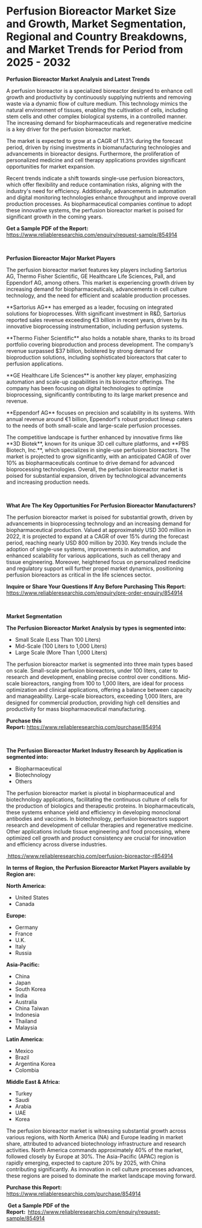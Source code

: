 <p><h1>Perfusion Bioreactor Market Size and Growth, Market Segmentation, Regional and Country Breakdowns, and Market Trends for Period from 2025 -  2032</h1></p><p><strong>Perfusion Bioreactor Market Analysis and Latest Trends</strong></p>
<p><p>A perfusion bioreactor is a specialized bioreactor designed to enhance cell growth and productivity by continuously supplying nutrients and removing waste via a dynamic flow of culture medium. This technology mimics the natural environment of tissues, enabling the cultivation of cells, including stem cells and other complex biological systems, in a controlled manner. The increasing demand for biopharmaceuticals and regenerative medicine is a key driver for the perfusion bioreactor market. </p><p>The market is expected to grow at a CAGR of 11.3% during the forecast period, driven by rising investments in biomanufacturing technologies and advancements in bioreactor designs. Furthermore, the proliferation of personalized medicine and cell therapy applications provides significant opportunities for market expansion. </p><p>Recent trends indicate a shift towards single-use perfusion bioreactors, which offer flexibility and reduce contamination risks, aligning with the industry's need for efficiency. Additionally, advancements in automation and digital monitoring technologies enhance throughput and improve overall production processes. As biopharmaceutical companies continue to adopt these innovative systems, the perfusion bioreactor market is poised for significant growth in the coming years.</p></p>
<p><strong>Get a Sample PDF of the Report:&nbsp;</strong> <a href="https://www.reliableresearchiq.com/enquiry/request-sample/854914?utm_campaign=2770&utm_medium=2&utm_source=Github&utm_content=ia&utm_term=16042025&utm_id=perfusion-bioreactor">https://www.reliableresearchiq.com/enquiry/request-sample/854914</a></p>
<p>&nbsp;</p>
<p><strong>Perfusion Bioreactor Major Market Players</strong></p>
<p><p>The perfusion bioreactor market features key players including Sartorius AG, Thermo Fisher Scientific, GE Healthcare Life Sciences, Pall, and Eppendorf AG, among others. This market is experiencing growth driven by increasing demand for biopharmaceuticals, advancements in cell culture technology, and the need for efficient and scalable production processes.</p><p>**Sartorius AG** has emerged as a leader, focusing on integrated solutions for bioprocesses. With significant investment in R&D, Sartorius reported sales revenue exceeding €3 billion in recent years, driven by its innovative bioprocessing instrumentation, including perfusion systems.</p><p>**Thermo Fisher Scientific** also holds a notable share, thanks to its broad portfolio covering bioproduction and process development. The company’s revenue surpassed $37 billion, bolstered by strong demand for bioproduction solutions, including sophisticated bioreactors that cater to perfusion applications.</p><p>**GE Healthcare Life Sciences** is another key player, emphasizing automation and scale-up capabilities in its bioreactor offerings. The company has been focusing on digital technologies to optimize bioprocessing, significantly contributing to its large market presence and revenue.</p><p>**Eppendorf AG** focuses on precision and scalability in its systems. With annual revenue around €1 billion, Eppendorf's robust product lineup caters to the needs of both small-scale and large-scale perfusion processes.</p><p>The competitive landscape is further enhanced by innovative firms like **3D Biotek**, known for its unique 3D cell culture platforms, and **PBS Biotech, Inc.**, which specializes in single-use perfusion bioreactors. The market is projected to grow significantly, with an anticipated CAGR of over 10% as biopharmaceuticals continue to drive demand for advanced bioprocessing technologies. Overall, the perfusion bioreactor market is poised for substantial expansion, driven by technological advancements and increasing production needs.</p></p>
<p>&nbsp;</p>
<p><strong>What Are The Key Opportunities For Perfusion Bioreactor Manufacturers?</strong></p>
<p><p>The perfusion bioreactor market is poised for substantial growth, driven by advancements in bioprocessing technology and an increasing demand for biopharmaceutical production. Valued at approximately USD 300 million in 2022, it is projected to expand at a CAGR of over 15% during the forecast period, reaching nearly USD 800 million by 2030. Key trends include the adoption of single-use systems, improvements in automation, and enhanced scalability for various applications, such as cell therapy and tissue engineering. Moreover, heightened focus on personalized medicine and regulatory support will further propel market dynamics, positioning perfusion bioreactors as critical in the life sciences sector.</p></p>
<p><strong>Inquire or Share Your Questions If Any Before Purchasing This Report:</strong> <a href="https://www.reliableresearchiq.com/enquiry/pre-order-enquiry/854914?utm_campaign=2770&utm_medium=2&utm_source=Github&utm_content=ia&utm_term=16042025&utm_id=perfusion-bioreactor">https://www.reliableresearchiq.com/enquiry/pre-order-enquiry/854914</a></p>
<p>&nbsp;</p>
<p><strong>Market Segmentation</strong></p>
<p><strong>The Perfusion Bioreactor Market Analysis by types is segmented into:</strong></p>
<p><ul><li>Small Scale (Less Than 100 Liters)</li><li>Mid-Scale (100 Liters to 1,000 Liters)</li><li>Large Scale (More Than 1,000 Liters)</li></ul></p>
<p><p>The perfusion bioreactor market is segmented into three main types based on scale. Small-scale perfusion bioreactors, under 100 liters, cater to research and development, enabling precise control over conditions. Mid-scale bioreactors, ranging from 100 to 1,000 liters, are ideal for process optimization and clinical applications, offering a balance between capacity and manageability. Large-scale bioreactors, exceeding 1,000 liters, are designed for commercial production, providing high cell densities and productivity for mass biopharmaceutical manufacturing.</p></p>
<p><strong>Purchase this Report:&nbsp;</strong><a href="https://www.reliableresearchiq.com/purchase/854914?utm_campaign=2770&utm_medium=2&utm_source=Github&utm_content=ia&utm_term=16042025&utm_id=perfusion-bioreactor">https://www.reliableresearchiq.com/purchase/854914</a></p>
<p>&nbsp;</p>
<p><strong>The Perfusion Bioreactor Market Industry Research by Application is segmented into:</strong></p>
<p><ul><li>Biopharmaceutical</li><li>Biotechnology</li><li>Others</li></ul></p>
<p><p>The perfusion bioreactor market is pivotal in biopharmaceutical and biotechnology applications, facilitating the continuous culture of cells for the production of biologics and therapeutic proteins. In biopharmaceuticals, these systems enhance yield and efficiency in developing monoclonal antibodies and vaccines. In biotechnology, perfusion bioreactors support research and development of cellular therapies and regenerative medicine. Other applications include tissue engineering and food processing, where optimized cell growth and product consistency are crucial for innovation and efficiency across diverse industries.</p></p>
<p><a href="https://www.reliableresearchiq.com/perfusion-bioreactor-r854914?utm_campaign=2770&utm_medium=2&utm_source=Github&utm_content=ia&utm_term=16042025&utm_id=perfusion-bioreactor">&nbsp;https://www.reliableresearchiq.com/perfusion-bioreactor-r854914</a></p>
<p><strong>In terms of Region, the Perfusion Bioreactor Market Players available by Region are:</strong></p>
<p>
    <p> <strong> North America: </strong>
        <ul>
            <li>United States</li>
            <li>Canada</li>
        </ul>
        </p> 
    <p> <strong> Europe: </strong>
        <ul>
            <li>Germany</li>
            <li>France</li>
            <li>U.K.</li>
            <li>Italy</li>
            <li>Russia</li>
        </ul>
        </p> 
    <p> <strong> Asia-Pacific: </strong>
        <ul>
            <li>China</li>
            <li>Japan</li>
            <li>South Korea</li>
            <li>India</li>
            <li>Australia</li>
            <li>China Taiwan</li>
            <li>Indonesia</li>
            <li>Thailand</li>
            <li>Malaysia</li>
        </ul>
        </p> 
    <p> <strong> Latin America: </strong>
        <ul>
            <li>Mexico</li>
            <li>Brazil</li>
            <li>Argentina Korea</li>
            <li>Colombia</li>
        </ul>
        </p> 
    <p> <strong> Middle East & Africa: </strong>
        <ul>
            <li>Turkey</li>
            <li>Saudi</li>
            <li>Arabia</li>
            <li>UAE</li>
            <li>Korea</li>
        </ul>
    </p>
    </p>
<p><p>The perfusion bioreactor market is witnessing substantial growth across various regions, with North America (NA) and Europe leading in market share, attributed to advanced biotechnology infrastructure and research activities. North America commands approximately 40% of the market, followed closely by Europe at 30%. The Asia-Pacific (APAC) region is rapidly emerging, expected to capture 20% by 2025, with China contributing significantly. As innovation in cell culture processes advances, these regions are poised to dominate the market landscape moving forward.</p></p>
<p><strong>Purchase this Report: </strong><a href="https://www.reliableresearchiq.com/purchase/854914?utm_campaign=2770&utm_medium=2&utm_source=Github&utm_content=ia&utm_term=16042025&utm_id=perfusion-bioreactor">https://www.reliableresearchiq.com/purchase/854914</a></p>
<p>&nbsp;<strong>Get a Sample PDF of the Report:&nbsp;&nbsp;</strong><a href="https://www.reliableresearchiq.com/enquiry/request-sample/854914?utm_campaign=2770&utm_medium=2&utm_source=Github&utm_content=ia&utm_term=16042025&utm_id=perfusion-bioreactor">https://www.reliableresearchiq.com/enquiry/request-sample/854914</a></p>
<p><strong></strong></p>
<p><p></p><p></p><p></p></p>